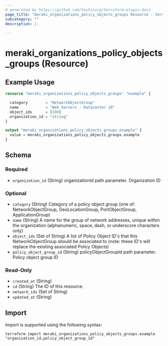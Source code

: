 ```yaml
---
# generated by https://github.com/hashicorp/terraform-plugin-docs
page_title: "meraki_organizations_policy_objects_groups Resource - terraform-provider-meraki"
subcategory: ""
description: |-
  
---
```


# meraki_organizations_policy_objects_groups (Resource)



## Example Usage

```terraform
resource "meraki_organizations_policy_objects_groups" "example" {

  category        = "NetworkObjectGroup"
  name            = "Web Servers - Datacenter 10"
  object_ids      = [100]
  organization_id = "string"
}

output "meraki_organizations_policy_objects_groups_example" {
  value = meraki_organizations_policy_objects_groups.example
}
```

<!-- schema generated by tfplugindocs -->
## Schema

### Required

- `organization_id` (String) organizationId path parameter. Organization ID

### Optional

- `category` (String) Category of a policy object group (one of: NetworkObjectGroup, GeoLocationGroup, PortObjectGroup, ApplicationGroup)
- `name` (String) A name for the group of network addresses, unique within the organization (alphanumeric, space, dash, or underscore characters only)
- `object_ids` (Set of String) A list of Policy Object ID's that this NetworkObjectGroup should be associated to (note: these ID's will replace the existing associated Policy Objects)
- `policy_object_group_id` (String) policyObjectGroupId path parameter. Policy object group ID

### Read-Only

- `created_at` (String)
- `id` (String) The ID of this resource.
- `network_ids` (Set of String)
- `updated_at` (String)

## Import

Import is supported using the following syntax:

```shell
terraform import meraki_organizations_policy_objects_groups.example "organization_id,policy_object_group_id"
```
